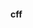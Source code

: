 <!--
 * @Descripttion:
 * @Author: chenArno
 * @Date: 2020-05-20 09:53:00
 * @LastEditors: chenArno
 * @LastEditTime: 2020-05-20 09:53:00
-->

#### cff
